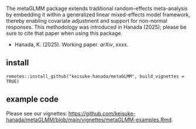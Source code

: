 The metaGLMM package extends traditional random-effects meta-analysis by embedding it within a generalized linear mixed-effects model framework, thereby enabling covariate adjustment and support for non-normal responses. This methodology was introduced in Hanada (2025); please be sure to cite that paper when using this package.

- Hanada, K. (2025). Working paper. *arXiv*, xxxx.


## install
```{r}
remotes::install_github("keisuke-hanada/metaGLMM", build_vignettes = TRUE)
```

## example code
Please see our vignettes: <https://github.com/keisuke-hanada/metaGLMM/blob/main/vignettes/metaGLMM-examples.Rmd>.


